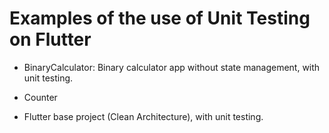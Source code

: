 # Examples of the use of Unit Testing on Flutter

- BinaryCalculator: Binary calculator app without state management, with unit testing.
- Counter

- Flutter base project (Clean Architecture), with unit testing.
